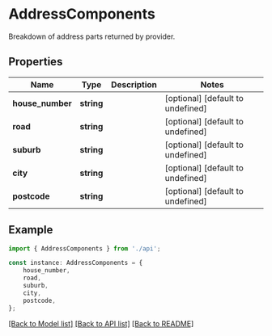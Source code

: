 # AddressComponents

Breakdown of address parts returned by provider.

## Properties

Name | Type | Description | Notes
------------ | ------------- | ------------- | -------------
**house_number** | **string** |  | [optional] [default to undefined]
**road** | **string** |  | [optional] [default to undefined]
**suburb** | **string** |  | [optional] [default to undefined]
**city** | **string** |  | [optional] [default to undefined]
**postcode** | **string** |  | [optional] [default to undefined]

## Example

```typescript
import { AddressComponents } from './api';

const instance: AddressComponents = {
    house_number,
    road,
    suburb,
    city,
    postcode,
};
```

[[Back to Model list]](../README.md#documentation-for-models) [[Back to API list]](../README.md#documentation-for-api-endpoints) [[Back to README]](../README.md)
